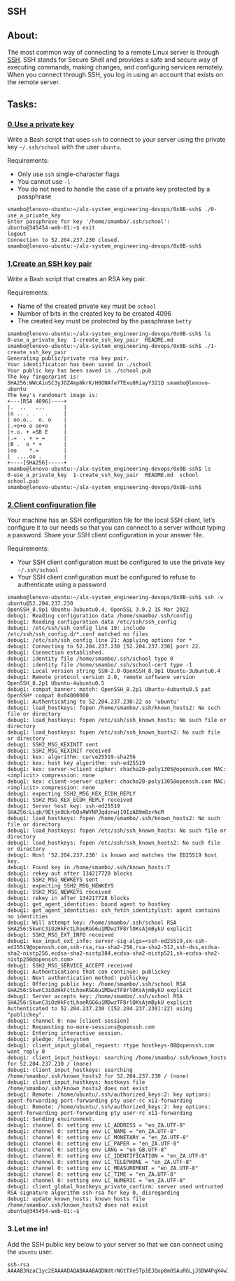 ## SSH
## About:
The most common way of connecting to a remote Linux server is through [SSH](https://www.digitalocean.com/community/tutorials/ssh-essentials-working-with-ssh-servers-clients-and-keys#how-ssh-works). SSH stands for Secure Shell and provides a safe and secure way of executing commands, making changes, and configuring services remotely. When you connect through SSH, you log in using an account that exists on the remote server.

## Tasks:
### [0.Use a private key](./0-use_a_private_key)
Write a Bash script that uses `ssh` to connect to your server using the private key `~/.ssh/school` with the user `ubuntu`.

Requirements:

* Only use `ssh` single-character flags
* You cannot use `-l`
* You do not need to handle the case of a private key protected by a passphrase

```
smambo@lenovo-ubuntu:~/alx-system_engineering-devops/0x0B-ssh$ ./0-use_a_private_key 
Enter passphrase for key '/home/smambo/.ssh/school': 
ubuntu@345454-web-01:~$ exit
logout
Connection to 52.204.237.230 closed.
smambo@lenovo-ubuntu:~/alx-system_engineering-devops/0x0B-ssh$
```

### [1.Create an SSH key pair](./1-create_ssh_key_pair)
Write a Bash script that creates an RSA key pair.

Requirements:

* Name of the created private key must be `school`
* Number of bits in the created key to be created 4096
* The created key must be protected by the passphrase `betty`

```
smambo@lenovo-ubuntu:~/alx-system_engineering-devops/0x0B-ssh$ ls
0-use_a_private_key  1-create_ssh_key_pair  README.md
smambo@lenovo-ubuntu:~/alx-system_engineering-devops/0x0B-ssh$ ./1-create_ssh_key_pair 
Generating public/private rsa key pair.
Your identification has been saved in ./school
Your public key has been saved in ./school.pub
The key fingerprint is:
SHA256:WWcAioSC3yJOZ4mpNkrK/H8ONAfe7TExu8RiayY321Q smambo@lenovo-ubuntu
The key's randomart image is:
+---[RSA 4096]----+
|.  ..   ...      |
|o .. . .   .     |
| oo.o..  o. o    |
|.+o+o o oo+o     |
|+.o. + =SB E     |
|.=  . + = =      |
|B .  o * +       |
|oo    *.=        |
|  ....oo .       |
+----[SHA256]-----+
smambo@lenovo-ubuntu:~/alx-system_engineering-devops/0x0B-ssh$ ls
0-use_a_private_key  1-create_ssh_key_pair  README.md  school  school.pub
smambo@lenovo-ubuntu:~/alx-system_engineering-devops/0x0B-ssh$
```

### [2.Client configuration file](./2-ssh_config)
Your machine has an SSH configuration file for the local SSH client, let’s configure it to our needs so that you can connect to a server without typing a password. Share your SSH client configuration in your answer file.

Requirements:

* Your SSH client configuration must be configured to use the private key `~/.ssh/school`
* Your SSH client configuration must be configured to refuse to authenticate using a password

```
smambo@lenovo-ubuntu:~/alx-system_engineering-devops/0x0B-ssh$ ssh -v ubuntu@52.204.237.230
OpenSSH_8.9p1 Ubuntu-3ubuntu0.4, OpenSSL 3.0.2 15 Mar 2022
debug1: Reading configuration data /home/smambo/.ssh/config
debug1: Reading configuration data /etc/ssh/ssh_config
debug1: /etc/ssh/ssh_config line 19: include /etc/ssh/ssh_config.d/*.conf matched no files
debug1: /etc/ssh/ssh_config line 21: Applying options for *
debug1: Connecting to 52.204.237.230 [52.204.237.230] port 22.
debug1: Connection established.
debug1: identity file /home/smambo/.ssh/school type 0
debug1: identity file /home/smambo/.ssh/school-cert type -1
debug1: Local version string SSH-2.0-OpenSSH_8.9p1 Ubuntu-3ubuntu0.4
debug1: Remote protocol version 2.0, remote software version OpenSSH_8.2p1 Ubuntu-4ubuntu0.5
debug1: compat_banner: match: OpenSSH_8.2p1 Ubuntu-4ubuntu0.5 pat OpenSSH* compat 0x04000000
debug1: Authenticating to 52.204.237.230:22 as 'ubuntu'
debug1: load_hostkeys: fopen /home/smambo/.ssh/known_hosts2: No such file or directory
debug1: load_hostkeys: fopen /etc/ssh/ssh_known_hosts: No such file or directory
debug1: load_hostkeys: fopen /etc/ssh/ssh_known_hosts2: No such file or directory
debug1: SSH2_MSG_KEXINIT sent
debug1: SSH2_MSG_KEXINIT received
debug1: kex: algorithm: curve25519-sha256
debug1: kex: host key algorithm: ssh-ed25519
debug1: kex: server->client cipher: chacha20-poly1305@openssh.com MAC: <implicit> compression: none
debug1: kex: client->server cipher: chacha20-poly1305@openssh.com MAC: <implicit> compression: none
debug1: expecting SSH2_MSG_KEX_ECDH_REPLY
debug1: SSH2_MSG_KEX_ECDH_REPLY received
debug1: Server host key: ssh-ed25519 SHA256:LLqb/9Etjn0Ukr6OsAWYNPJqdznwj19IzAB9mBz+NcM
debug1: load_hostkeys: fopen /home/smambo/.ssh/known_hosts2: No such file or directory
debug1: load_hostkeys: fopen /etc/ssh/ssh_known_hosts: No such file or directory
debug1: load_hostkeys: fopen /etc/ssh/ssh_known_hosts2: No such file or directory
debug1: Host '52.204.237.230' is known and matches the ED25519 host key.
debug1: Found key in /home/smambo/.ssh/known_hosts:7
debug1: rekey out after 134217728 blocks
debug1: SSH2_MSG_NEWKEYS sent
debug1: expecting SSH2_MSG_NEWKEYS
debug1: SSH2_MSG_NEWKEYS received
debug1: rekey in after 134217728 blocks
debug1: get_agent_identities: bound agent to hostkey
debug1: get_agent_identities: ssh_fetch_identitylist: agent contains no identities
debug1: Will attempt key: /home/smambo/.ssh/school RSA SHA256:SkwnC3iOzHkFctLhoeRGG6u1MDwzTF8rlOKsAjmBykU explicit
debug1: SSH2_MSG_EXT_INFO received
debug1: kex_input_ext_info: server-sig-algs=<ssh-ed25519,sk-ssh-ed25519@openssh.com,ssh-rsa,rsa-sha2-256,rsa-sha2-512,ssh-dss,ecdsa-sha2-nistp256,ecdsa-sha2-nistp384,ecdsa-sha2-nistp521,sk-ecdsa-sha2-nistp256@openssh.com>
debug1: SSH2_MSG_SERVICE_ACCEPT received
debug1: Authentications that can continue: publickey
debug1: Next authentication method: publickey
debug1: Offering public key: /home/smambo/.ssh/school RSA SHA256:SkwnC3iOzHkFctLhoeRGG6u1MDwzTF8rlOKsAjmBykU explicit
debug1: Server accepts key: /home/smambo/.ssh/school RSA SHA256:SkwnC3iOzHkFctLhoeRGG6u1MDwzTF8rlOKsAjmBykU explicit
Authenticated to 52.204.237.230 ([52.204.237.230]:22) using "publickey".
debug1: channel 0: new [client-session]
debug1: Requesting no-more-sessions@openssh.com
debug1: Entering interactive session.
debug1: pledge: filesystem
debug1: client_input_global_request: rtype hostkeys-00@openssh.com want_reply 0
debug1: client_input_hostkeys: searching /home/smambo/.ssh/known_hosts for 52.204.237.230 / (none)
debug1: client_input_hostkeys: searching /home/smambo/.ssh/known_hosts2 for 52.204.237.230 / (none)
debug1: client_input_hostkeys: hostkeys file /home/smambo/.ssh/known_hosts2 does not exist
debug1: Remote: /home/ubuntu/.ssh/authorized_keys:2: key options: agent-forwarding port-forwarding pty user-rc x11-forwarding
debug1: Remote: /home/ubuntu/.ssh/authorized_keys:2: key options: agent-forwarding port-forwarding pty user-rc x11-forwarding
debug1: Sending environment.
debug1: channel 0: setting env LC_ADDRESS = "en_ZA.UTF-8"
debug1: channel 0: setting env LC_NAME = "en_ZA.UTF-8"
debug1: channel 0: setting env LC_MONETARY = "en_ZA.UTF-8"
debug1: channel 0: setting env LC_PAPER = "en_ZA.UTF-8"
debug1: channel 0: setting env LANG = "en_GB.UTF-8"
debug1: channel 0: setting env LC_IDENTIFICATION = "en_ZA.UTF-8"
debug1: channel 0: setting env LC_TELEPHONE = "en_ZA.UTF-8"
debug1: channel 0: setting env LC_MEASUREMENT = "en_ZA.UTF-8"
debug1: channel 0: setting env LC_TIME = "en_ZA.UTF-8"
debug1: channel 0: setting env LC_NUMERIC = "en_ZA.UTF-8"
debug1: client_global_hostkeys_private_confirm: server used untrusted RSA signature algorithm ssh-rsa for key 0, disregarding
debug1: update_known_hosts: known hosts file /home/smambo/.ssh/known_hosts2 does not exist
ubuntu@345454-web-01:~$
```

### 3.Let me in!
Add the SSH public key below to your server so that we can connect using the `ubuntu` user.

```
ssh-rsa AAAAB3NzaC1yc2EAAAADAQABAAABAQDNdtrNGtTXe5Tp1EJQop8mOSAuRGLjJ6DW4PqX4wId/Kawz35ESampIqHSOTJmbQ8UlxdJuk0gAXKk3Ncle4safGYqM/VeDK3LN5iAJxf4kcaxNtS3eVxWBE5iF3FbIjOqwxw5Lf5sRa5yXxA8HfWidhbIG5TqKL922hPgsCGABIrXRlfZYeC0FEuPWdr6smOElSVvIXthRWp9cr685KdCI+COxlj1RdVsvIo+zunmLACF9PYdjB2s96Fn0ocD3c5SGLvDOFCyvDojSAOyE70ebIElnskKsDTGwfT4P6jh9OBzTyQEIS2jOaE5RQq4IB4DsMhvbjDSQrP0MdCLgwkN
```

